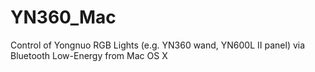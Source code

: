 # YN360_Mac
Control of Yongnuo RGB Lights (e.g. YN360 wand, YN600L II panel) via Bluetooth Low-Energy from Mac OS X
